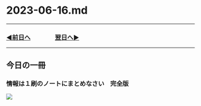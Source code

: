 # 2023-06-16.md

---
### [◀️前日へ](https://github.com/yuasys/chatty-journal/blob/main/2023/06/2023-06-15.md)&emsp;&emsp;&emsp;&emsp;[翌日へ▶️](https://github.com/yuasys/chatty-journal/blob/main/2023/06/2023-06-17.md)
---

## 今日の一冊

### 情報は１刷のノートにまとめなさい　完全版



![](https://m.media-amazon.com/images/I/917zZ7AgwOL.jpg)
